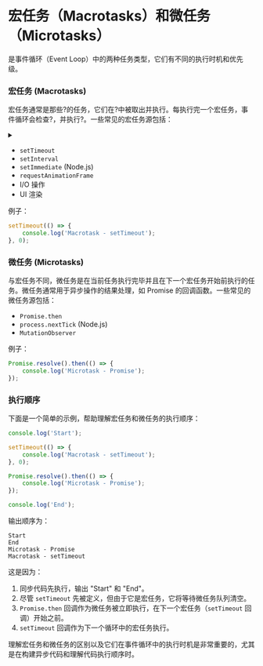 # 宏任务（Macrotasks）和微任务（Microtasks）

是事件循环（Event Loop）中的两种任务类型，它们有不同的执行时机和优先级。

### 宏任务 (Macrotasks)

宏任务通常是那些?的任务，它们在?中被取出并执行。每执行完一个宏任务，事件循环会检查?，并执行?。一些常见的宏任务源包括：

<details>
  <summary></summary>
    在主线程上异步执行 事件循环的每个循环 微任务队列 所有在队列中的微任务
</details>

- `setTimeout`
- `setInterval`
- `setImmediate` (Node.js)
- `requestAnimationFrame`
- I/O 操作
- UI 渲染

例子：
```javascript
setTimeout(() => {
    console.log('Macrotask - setTimeout');
}, 0);
```

### 微任务 (Microtasks)

与宏任务不同，微任务是在当前任务执行完毕并且在下一个宏任务开始前执行的任务。微任务通常用于异步操作的结果处理，如 Promise 的回调函数。一些常见的微任务源包括：

- `Promise.then`
- `process.nextTick` (Node.js)
- `MutationObserver`

例子：
```javascript
Promise.resolve().then(() => {
    console.log('Microtask - Promise');
});
```

### 执行顺序

下面是一个简单的示例，帮助理解宏任务和微任务的执行顺序：

```javascript
console.log('Start');

setTimeout(() => {
    console.log('Macrotask - setTimeout');
}, 0);

Promise.resolve().then(() => {
    console.log('Microtask - Promise');
});

console.log('End');
```

输出顺序为：
```
Start
End
Microtask - Promise
Macrotask - setTimeout
```

这是因为：

1. 同步代码先执行，输出 "Start" 和 "End"。
2. 尽管 `setTimeout` 先被定义，但由于它是宏任务，它将等待微任务队列清空。
3. `Promise.then` 回调作为微任务被立即执行，在下一个宏任务（`setTimeout` 回调）开始之前。
4. `setTimeout` 回调作为下一个循环中的宏任务执行。

理解宏任务和微任务的区别以及它们在事件循环中的执行时机是非常重要的，尤其是在构建异步代码和理解代码执行顺序时。